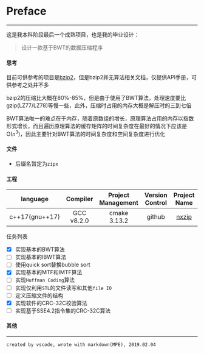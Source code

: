 # Preface
---
这是我本科阶段最后一个成熟项目，也是我的毕业设计：
> 设计一款基于BWT的数据压缩程序

#### 思考
目前可供参考的项目是[bzip2](http://www.bzip.org/)，但是bzip2并无算法相关文档，仅提供API手册，可供参考之处并不多  

bzip2的压缩比大概在80%-85%，但是由于使用了BWT算法，处理速度要比gzip(LZ77/LZ78)等慢一些，此外，压缩时占用的内存大概是解压时的三到七倍  

BWT算法唯一的难点在于内存，随着原数组的增长，原理算法占用的内存以指数形式增长，而且遍历原理算法的缓存矩阵的时间复杂度在最好的情况下应该是O($n^3$)，因此主要针对BWT算法的时间复杂度和空间复杂度进行优化

#### 文件
+ 后缀名暂定为`zipx`

#### 工程
| language | Compiler | Project Management | Version Control | Project Name | 
| :-: | :-: | :-: | :-: | :-: |
| c++17(gnu++17) | GCC v8.2.0 | cmake 3.13.2 | github | [nxzip](https://github.com/stark-zhang/nxzip) |

任务列表
- [x] 实现基本的BWT算法
- [ ] 实现基本的IBWT算法
- [ ] 使用quick sort替换bubble sort
- [x] 实现基本的MTF和IMTF算法
- [ ] 实现`Huffman Coding`算法
- [ ] 实现仅利用`STL`的文件读写和其他`file IO`
- [ ] 定义压缩文件的结构
- [x] 实现软件的CRC-32C校验算法
- [ ] 实现基于SSE4.2指令集的CRC-32C算法

#### 其他

---
`created by vscode, wrote with markdown(MPE), 2019.02.04`